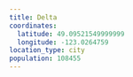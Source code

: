 ```yaml
---
title: Delta
coordinates:
  latitude: 49.09521549999999
  longitude: -123.0264759
location_type: city
population: 108455
---
```

